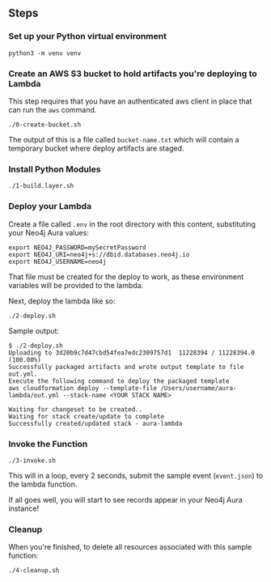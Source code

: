 ## Steps

### Set up your Python virtual environment

`python3 -m venv venv`

### Create an AWS S3 bucket to hold artifacts you're deploying to Lambda

This step requires that you have an authenticated aws client in place that can run the `aws` command.

`./0-create-bucket.sh`

The output of this is a file called `bucket-name.txt` which will contain a temporary bucket where deploy artifacts are staged.

### Install Python Modules

`./1-build.layer.sh`

### Deploy your Lambda

Create a file called `.env` in the root directory with this content, substituting your Neo4j Aura values:

```
export NEO4J_PASSWORD=mySecretPassword
export NEO4J_URI=neo4j+s://dbid.databases.neo4j.io
export NEO4J_USERNAME=neo4j
```

That file must be created for the deploy to work, as these environment variables will be provided to the
lambda.

Next, deploy the lambda like so:

`./2-deploy.sh`

Sample output:

```
$ ./2-deploy.sh 
Uploading to 3d20b9c7d47cbd54fea7edc2309757d1  11228394 / 11228394.0  (100.00%)
Successfully packaged artifacts and wrote output template to file out.yml.
Execute the following command to deploy the packaged template
aws cloudformation deploy --template-file /Users/username/aura-lambda/out.yml --stack-name <YOUR STACK NAME>

Waiting for changeset to be created..
Waiting for stack create/update to complete
Successfully created/updated stack - aura-lambda
```

### Invoke the Function

`./3-invoke.sh`

This will in a loop, every 2 seconds, submit the sample event (`event.json`) to the lambda function.

If all goes well, you will start to see records appear in your Neo4j Aura instance!

### Cleanup

When you're finished, to delete all resources associated with this sample function:

`./4-cleanup.sh`
